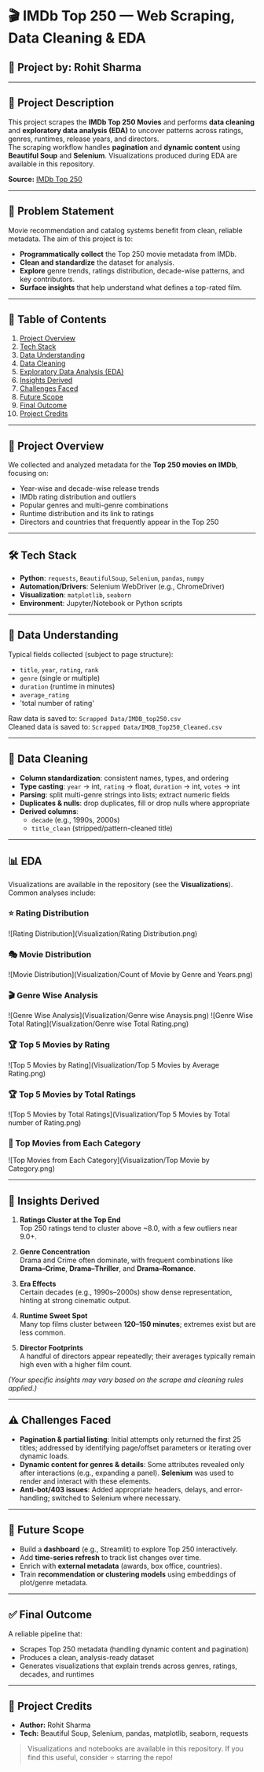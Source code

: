 # 🎬 IMDb Top 250 — Web Scraping, Data Cleaning & EDA

## 🧠 Project by: Rohit Sharma

---

## 📌 Project Description

This project scrapes the **IMDb Top 250 Movies** and performs **data cleaning** and **exploratory data analysis (EDA)** to uncover patterns across ratings, genres, runtimes, release years, and directors.  
The scraping workflow handles **pagination** and **dynamic content** using **Beautiful Soup** and **Selenium**. Visualizations produced during EDA are available in this repository.

**Source:** [IMDb Top 250](https://www.imdb.com/chart/top/)

---

## 🎯 Problem Statement

Movie recommendation and catalog systems benefit from clean, reliable metadata. The aim of this project is to:
- **Programmatically collect** the Top 250 movie metadata from IMDb.
- **Clean and standardize** the dataset for analysis.
- **Explore** genre trends, ratings distribution, decade-wise patterns, and key contributors.
- **Surface insights** that help understand what defines a top-rated film.

---

## 📖 Table of Contents

1. [Project Overview](#project-overview)  
2. [Tech Stack](#tech-stack)  
3. [Data Understanding](#data-understanding)  
4. [Data Cleaning](#data-cleaning)  
5. [Exploratory Data Analysis (EDA)](#eda)  
6. [Insights Derived](#insights-derived)  
7. [Challenges Faced](#challenges-faced)  
8. [Future Scope](#future-scope)  
9. [Final Outcome](#final-outcome)  
10. [Project Credits](#project-credits)

---

## 🧩 Project Overview

We collected and analyzed metadata for the **Top 250 movies on IMDb**, focusing on:
- Year-wise and decade-wise release trends
- IMDb rating distribution and outliers
- Popular genres and multi-genre combinations
- Runtime distribution and its link to ratings
- Directors and countries that frequently appear in the Top 250

---

## 🛠️ Tech Stack

- **Python**: `requests`, `BeautifulSoup`, `Selenium`, `pandas`, `numpy`
- **Automation/Drivers**: Selenium WebDriver (e.g., ChromeDriver)
- **Visualization**: `matplotlib`, `seaborn`  
- **Environment**: Jupyter/Notebook or Python scripts

---

## 🧾 Data Understanding

Typical fields collected (subject to page structure):
- `title`, `year`, `rating`, `rank`
- `genre` (single or multiple)
- `duration` (runtime in minutes)
- `average_rating`
- 'total number of rating'

Raw data is saved to: `Scrapped Data/IMDB_top250.csv`  
Cleaned data is saved to: `Scrapped Data/IMDB_Top250_Cleaned.csv`

---

## 🧼 Data Cleaning

- **Column standardization**: consistent names, types, and ordering
- **Type casting**: `year` → int, `rating` → float, `duration` → int, `votes` → int
- **Parsing**: split multi-genre strings into lists; extract numeric fields
- **Duplicates & nulls**: drop duplicates, fill or drop nulls where appropriate
- **Derived columns**:
  - `decade` (e.g., 1990s, 2000s)
  - `title_clean` (stripped/pattern-cleaned title)

---

## 📊 EDA

Visualizations are available in the repository (see the **Visualizations**). Common analyses include:

### ⭐ Rating Distribution
![Rating Distribution](Visualization/Rating Distribution.png)

### 🎭 Movie Distribution
![Movie Distribution](Visualization/Count of Movie by Genre and Years.png)

### 🎬 Genre Wise Analysis
![Genre Wise Analysis](Visualization/Genre wise Anaysis.png)
![Genre Wise Total Rating](Visualization/Genre wise Total Rating.png)

### 🏆 Top 5 Movies by Rating
![Top 5 Movies by Rating](Visualization/Top 5 Movies by Average Rating.png)

### 🏆 Top 5 Movies by Total Ratings
![Top 5 Movies by Total Ratings](Visualization/Top 5 Movies by Total number of Rating.png)

### 🎯 Top Movies from Each Category
![Top Movies from Each Category](Visualization/Top Movie by Category.png)


---

## 📍 Insights Derived

1. **Ratings Cluster at the Top End**  
   Top 250 ratings tend to cluster above ~8.0, with a few outliers near 9.0+.

2. **Genre Concentration**  
   Drama and Crime often dominate, with frequent combinations like **Drama–Crime**, **Drama–Thriller**, and **Drama–Romance**.

3. **Era Effects**  
   Certain decades (e.g., 1990s–2000s) show dense representation, hinting at strong cinematic output.

4. **Runtime Sweet Spot**  
   Many top films cluster between **120–150 minutes**; extremes exist but are less common.

5. **Director Footprints**  
   A handful of directors appear repeatedly; their averages typically remain high even with a higher film count.

*(Your specific insights may vary based on the scrape and cleaning rules applied.)*

---

## ⚠️ Challenges Faced

- **Pagination & partial listing**: Initial attempts only returned the first 25 titles; addressed by identifying page/offset parameters or iterating over dynamic loads.
- **Dynamic content for genres & details**: Some attributes revealed only after interactions (e.g., expanding a panel). **Selenium** was used to render and interact with these elements.
- **Anti-bot/403 issues**: Added appropriate headers, delays, and error-handling; switched to Selenium where necessary.

---

## 🚀 Future Scope

- Build a **dashboard** (e.g., Streamlit) to explore Top 250 interactively.  
- Add **time-series refresh** to track list changes over time.  
- Enrich with **external metadata** (awards, box office, countries).  
- Train **recommendation or clustering models** using embeddings of plot/genre metadata.

---

## ✅ Final Outcome

A reliable pipeline that:
- Scrapes Top 250 metadata (handling dynamic content and pagination)  
- Produces a clean, analysis-ready dataset  
- Generates visualizations that explain trends across genres, ratings, decades, and runtimes

---

## 👏 Project Credits

- **Author:** Rohit Sharma  
- **Tech:** Beautiful Soup, Selenium, pandas, matplotlib, seaborn, requests

> Visualizations and notebooks are available in this repository. If you find this useful, consider ⭐ starring the repo!
